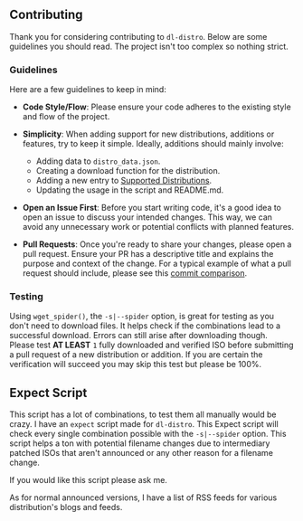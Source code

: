 ## Contributing

Thank you for considering contributing to `dl-distro`. Below are some guidelines you should read. The project isn't too complex so nothing strict.

### Guidelines

Here are a few guidelines to keep in mind:

- **Code Style/Flow**: Please ensure your code adheres to the existing style and flow of the project.

- **Simplicity**: When adding support for new distributions, additions or features, try to keep it simple. Ideally, additions should mainly involve:
  - Adding data to `distro_data.json`.
  - Creating a download function for the distribution.
  - Adding a new entry to [Supported Distributions](./README.md#supported-distributions).
  - Updating the usage in the script and README.md.

- **Open an Issue First**: Before you start writing code, it's a good idea to open an issue to discuss your intended changes. This way, we can avoid any unnecessary work or potential conflicts with planned features.

- **Pull Requests**: Once you're ready to share your changes, please open a pull request. Ensure your PR has a descriptive title and explains the purpose and context of the change. For a typical example of what a pull request should include, please see this [commit comparison](https://codeberg.org/bashuser30/dl-distro/compare/ce1cee9ced...245cb6f330).

### Testing

Using `wget_spider()`, the `-s|--spider` option, is great for testing as you don't need to download files. It helps check if the combinations lead to a successful download. Errors can still arise after downloading though. Please test **AT LEAST** `1` fully downloaded and verified ISO before submitting a pull request of a new distribution or addition. If you are certain the verification will succeed you may skip this test but please be 100%.

## Expect Script

This script has a lot of combinations, to test them all manually would be crazy. I have an `expect` script made for `dl-distro`. This Expect script will check every single combination possible with the `-s|--spider` option. This script helps a ton with potential filename changes due to intermediary patched ISOs that aren't announced or any other reason for a filename change.

If you would like this script please ask me.

As for normal announced versions, I have a list of RSS feeds for various distribution's blogs and feeds.
